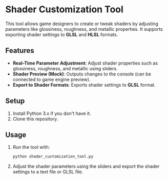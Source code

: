 
# Shader Customization Tool

This tool allows game designers to create or tweak shaders by adjusting parameters like glossiness, roughness, and metallic properties. It supports exporting shader settings to **GLSL** and **HLSL** formats.

## Features
- **Real-Time Parameter Adjustment**: Adjust shader properties such as glossiness, roughness, and metallic using sliders.
- **Shader Preview (Mock)**: Outputs changes to the console (can be connected to game engine preview).
- **Export to Shader Formats**: Exports shader settings to **GLSL** format.

## Setup
1. Install Python 3.x if you don't have it.
2. Clone this repository.

## Usage
1. Run the tool with:
   ```bash
   python shader_customization_tool.py
   ```

2. Adjust the shader parameters using the sliders and export the shader settings to a text file or GLSL file.
